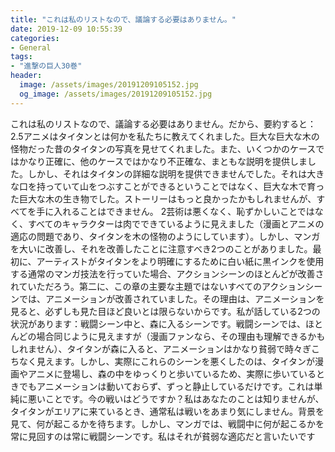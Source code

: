 ```yaml
---
title: "これは私のリストなので、議論する必要はありません。"
date: 2019-12-09 10:55:39
categories:
- General
tags:
- "進撃の巨人30巻"
header:
  image: /assets/images/20191209105152.jpg
  og_image: /assets/images/20191209105152.jpg
---
```


これは私のリストなので、議論する必要はありません。だから、要約すると：2.5アニメはタイタンとは何かを私たちに教えてくれました。巨大な巨大な木の怪物だった昔のタイタンの写真を見せてくれました。また、いくつかのケースではかなり正確に、他のケースではかなり不正確な、まともな説明を提供しました。しかし、それはタイタンの詳細な説明を提供できませんでした。それは大きな口を持っていて山をつぶすことができるということではなく、巨大な木で育った巨大な木の生き物でした。ストーリーはもっと良かったかもしれませんが、すべてを手に入れることはできません。 2芸術は悪くなく、恥ずかしいことではなく、すべてのキャラクターは肉でできているように見えました（漫画とアニメの適応の問題であり、タイタンを木の怪物のようにしています）。しかし、マンガを大いに改善し、それを改善したことに注意すべき2つのことがありました。最初に、アーティストがタイタンをより明確にするために白い紙に黒インクを使用する通常のマンガ技法を行っていた場合、アクションシーンのほとんどが改善されていただろう。第二に、この章の主要な主題ではないすべてのアクションシーンでは、アニメーションが改善されていました。その理由は、アニメーションを見ると、必ずしも見た目ほど良いとは限らないからです。私が話している2つの状況があります：戦闘シーン中と、森に入るシーンです。戦闘シーンでは、ほとんどの場合同じように見えますが（漫画ファンなら、その理由も理解できるかもしれません）、タイタンが森に入ると、アニメーションはかなり貧弱で時々ぎこちなく見えます。しかし、実際にこれらのシーンを悪くしたのは、タイタンが漫画やアニメに登場し、森の中をゆっくりと歩いているため、実際に歩いているときでもアニメーションは動いておらず、ずっと静止しているだけです。これは単純に悪いことです。今の戦いはどうですか？私はあなたのことは知りませんが、タイタンがエリアに来ているとき、通常私は戦いをあまり気にしません。背景を見て、何が起こるかを待ちます。しかし、マンガでは、戦闘中に何が起こるかを常に見回すのは常に戦闘シーンです。私はそれが貧弱な適応だと言いたいです

